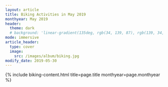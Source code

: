 ```yaml
---
layout: article
title: Biking Activities in May 2019
monthyear: May 2019
header:
  theme: dark
  # background: 'linear-gradient(135deg, rgb(34, 139, 87), rgb(139, 34, 139))'     
mode: immersive
article_header:
  type: cover
  image:
    src: /images/album/biking.jpg
modify_date: 2019-05-30     
---
```


{% include biking-content.html title=page.title monthyear=page.monthyear %}
